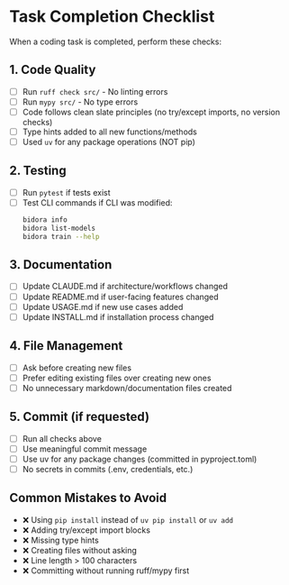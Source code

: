 # Task Completion Checklist

When a coding task is completed, perform these checks:

## 1. Code Quality
- [ ] Run `ruff check src/` - No linting errors
- [ ] Run `mypy src/` - No type errors
- [ ] Code follows clean slate principles (no try/except imports, no version checks)
- [ ] Type hints added to all new functions/methods
- [ ] Used `uv` for any package operations (NOT pip)

## 2. Testing
- [ ] Run `pytest` if tests exist
- [ ] Test CLI commands if CLI was modified:
  ```bash
  bidora info
  bidora list-models
  bidora train --help
  ```

## 3. Documentation
- [ ] Update CLAUDE.md if architecture/workflows changed
- [ ] Update README.md if user-facing features changed
- [ ] Update USAGE.md if new use cases added
- [ ] Update INSTALL.md if installation process changed

## 4. File Management
- [ ] Ask before creating new files
- [ ] Prefer editing existing files over creating new ones
- [ ] No unnecessary markdown/documentation files created

## 5. Commit (if requested)
- [ ] Run all checks above
- [ ] Use meaningful commit message
- [ ] Use uv for any package changes (committed in pyproject.toml)
- [ ] No secrets in commits (.env, credentials, etc.)

## Common Mistakes to Avoid
- ❌ Using `pip install` instead of `uv pip install` or `uv add`
- ❌ Adding try/except import blocks
- ❌ Missing type hints
- ❌ Creating files without asking
- ❌ Line length > 100 characters
- ❌ Committing without running ruff/mypy first

